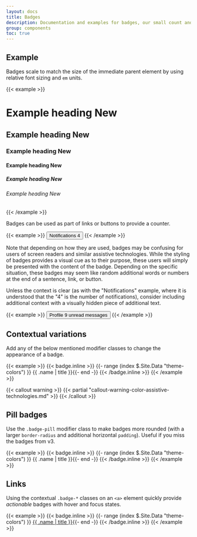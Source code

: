 ```yaml
---
layout: docs
title: Badges
description: Documentation and examples for badges, our small count and labeling component.
group: components
toc: true
---
```


## Example

Badges scale to match the size of the immediate parent element by using relative font sizing and `em` units.

{{< example >}}
<h1>Example heading <span class="badge badge-secondary">New</span></h1>
<h2>Example heading <span class="badge badge-secondary">New</span></h2>
<h3>Example heading <span class="badge badge-secondary">New</span></h3>
<h4>Example heading <span class="badge badge-secondary">New</span></h4>
<h5>Example heading <span class="badge badge-secondary">New</span></h5>
<h6>Example heading <span class="badge badge-secondary">New</span></h6>
{{< /example >}}

Badges can be used as part of links or buttons to provide a counter.

{{< example >}}
<button type="button" class="btn btn-primary">
  Notifications <span class="badge badge-light">4</span>
</button>
{{< /example >}}

Note that depending on how they are used, badges may be confusing for users of screen readers and similar assistive technologies. While the styling of badges provides a visual cue as to their purpose, these users will simply be presented with the content of the badge. Depending on the specific situation, these badges may seem like random additional words or numbers at the end of a sentence, link, or button.

Unless the context is clear (as with the "Notifications" example, where it is understood that the "4" is the number of notifications), consider including additional context with a visually hidden piece of additional text.

{{< example >}}
<button type="button" class="btn btn-primary">
  Profile <span class="badge badge-light">9</span>
  <span class="sr-only">unread messages</span>
</button>
{{< /example >}}

## Contextual variations

Add any of the below mentioned modifier classes to change the appearance of a badge.

{{< example >}}
{{< badge.inline >}}
{{- range (index $.Site.Data "theme-colors") }}
<span class="badge badge-{{ .name }}">{{ .name | title }}</span>{{- end -}}
{{< /badge.inline >}}
{{< /example >}}

{{< callout warning >}}
{{< partial "callout-warning-color-assistive-technologies.md" >}}
{{< /callout >}}

## Pill badges

Use the `.badge-pill` modifier class to make badges more rounded (with a larger `border-radius` and additional horizontal `padding`). Useful if you miss the badges from v3.

{{< example >}}
{{< badge.inline >}}
{{- range (index $.Site.Data "theme-colors") }}
<span class="badge badge-pill badge-{{ .name }}">{{ .name | title }}</span>{{- end -}}
{{< /badge.inline >}}
{{< /example >}}

## Links

Using the contextual `.badge-*` classes on an `<a>` element quickly provide _actionable_ badges with hover and focus states.

{{< example >}}
{{< badge.inline >}}
{{- range (index $.Site.Data "theme-colors") }}
<a href="#" class="badge badge-{{ .name }}">{{ .name | title }}</a>{{- end -}}
{{< /badge.inline >}}
{{< /example >}}
